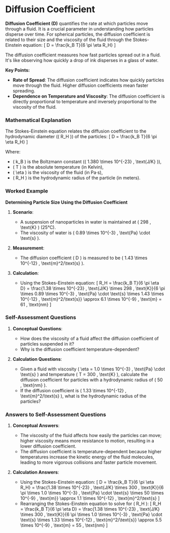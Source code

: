 # Diffusion Coefficient

**Diffusion Coefficient (D)** quantifies the rate at which particles move through a fluid. It is a crucial parameter in understanding how particles disperse over time. For spherical particles, the diffusion coefficient is related to their size and the viscosity of the fluid through the Stokes-Einstein equation:
\[ D = \frac{k_B T}{6 \pi \eta R_H} \]

The diffusion coefficient measures how fast particles spread out in a fluid. It's like observing how quickly a drop of ink disperses in a glass of water.

**Key Points:**
- **Rate of Spread**: The diffusion coefficient indicates how quickly particles move through the fluid. Higher diffusion coefficients mean faster spreading.
- **Dependence on Temperature and Viscosity**: The diffusion coefficient is directly proportional to temperature and inversely proportional to the viscosity of the fluid.

### Mathematical Explanation

The Stokes-Einstein equation relates the diffusion coefficient to the hydrodynamic diameter (\( R_H \)) of the particles:
\[ D = \frac{k_B T}{6 \pi \eta R_H} \]

Where:
- \( k_B \) is the Boltzmann constant (\( 1.380 \times 10^{-23} \, \text{J/K} \)),
- \( T \) is the absolute temperature (in Kelvin),
- \( \eta \) is the viscosity of the fluid (in Pa·s),
- \( R_H \) is the hydrodynamic radius of the particle (in meters).

### Worked Example

**Determining Particle Size Using the Diffusion Coefficient**

1. **Scenario**:
   - A suspension of nanoparticles in water is maintained at \( 298 \, \text{K} \) (25°C).
   - The viscosity of water is \( 0.89 \times 10^{-3} \, \text{Pa} \cdot \text{s} \).

2. **Measurement**:
   - The diffusion coefficient \( D \) is measured to be \( 1.43 \times 10^{-12} \, \text{m}^2/\text{s} \).

3. **Calculation**:
   - Using the Stokes-Einstein equation:
     \[ R_H = \frac{k_B T}{6 \pi \eta D} = \frac{1.38 \times 10^{-23} \, \text{J/K} \times 298 \, \text{K}}{6 \pi \times 0.89 \times 10^{-3} \, \text{Pa} \cdot \text{s} \times 1.43 \times 10^{-12} \, \text{m}^2/\text{s}} \approx 6.1 \times 10^{-9} \, \text{m} = 61 \, \text{nm} \]

### Self-Assessment Questions

1. **Conceptual Questions**:
   - How does the viscosity of a fluid affect the diffusion coefficient of particles suspended in it?
   - Why is the diffusion coefficient temperature-dependent?

2. **Calculation Questions**:
   - Given a fluid with viscosity \( \eta = 1.0 \times 10^{-3} \, \text{Pa} \cdot \text{s} \) and temperature \( T = 300 \, \text{K} \), calculate the diffusion coefficient for particles with a hydrodynamic radius of \( 50 \, \text{nm} \).
   - If the diffusion coefficient is \( 1.33 \times 10^{-12} \, \text{m}^2/\text{s} \), what is the hydrodynamic radius of the particles?

### Answers to Self-Assessment Questions

1. **Conceptual Answers**:
   - The viscosity of the fluid affects how easily the particles can move; higher viscosity means more resistance to motion, resulting in a lower diffusion coefficient.
   - The diffusion coefficient is temperature-dependent because higher temperatures increase the kinetic energy of the fluid molecules, leading to more vigorous collisions and faster particle movement.

2. **Calculation Answers**:
   - Using the Stokes-Einstein equation:
     \[ D = \frac{k_B T}{6 \pi \eta R_H} = \frac{1.38 \times 10^{-23} \, \text{J/K} \times 300 \, \text{K}}{6 \pi \times 1.0 \times 10^{-3} \, \text{Pa} \cdot \text{s} \times 50 \times 10^{-9} \, \text{m}} \approx 1.1 \times 10^{-12} \, \text{m}^2/\text{s} \]
   - Rearranging the Stokes-Einstein equation to solve for \( R_H \):
     \[ R_H = \frac{k_B T}{6 \pi \eta D} = \frac{1.38 \times 10^{-23} \, \text{J/K} \times 300 \, \text{K}}{6 \pi \times 1.0 \times 10^{-3} \, \text{Pa} \cdot \text{s} \times 1.33 \times 10^{-12} \, \text{m}^2/\text{s}} \approx 5.5 \times 10^{-9} \, \text{m} = 55 \, \text{nm} \]
